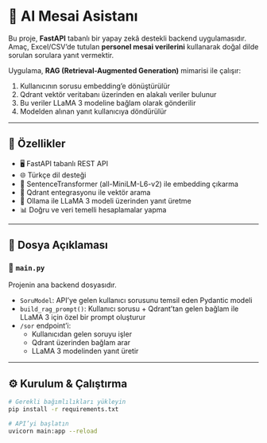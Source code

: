 # 📌 AI Mesai Asistanı

Bu proje, **FastAPI** tabanlı bir yapay zekâ destekli backend uygulamasıdır.  
Amaç, Excel/CSV’de tutulan **personel mesai verilerini** kullanarak doğal dilde sorulan sorulara yanıt vermektir.

Uygulama, **RAG (Retrieval-Augmented Generation)** mimarisi ile çalışır:

1. Kullanıcının sorusu embedding’e dönüştürülür  
2. Qdrant vektör veritabanı üzerinden en alakalı veriler bulunur   
3. Bu veriler LLaMA 3 modeline bağlam olarak gönderilir   
4. Modelden alınan yanıt kullanıcıya döndürülür   

---

## 🚀 Özellikler
- 🖥️ FastAPI tabanlı REST API  
- 🌐 Türkçe dil desteği  
- 🔗 SentenceTransformer (all-MiniLM-L6-v2) ile embedding çıkarma  
- 💾 Qdrant entegrasyonu ile vektör arama  
- 🤖 Ollama ile LLaMA 3 modeli üzerinden yanıt üretme  
- 📊 Doğru ve veri temelli hesaplamalar yapma  

---

## 📂 Dosya Açıklaması

### 🔹 `main.py`
Projenin ana backend dosyasıdır.

- `SoruModel`: API’ye gelen kullanıcı sorusunu temsil eden Pydantic modeli  
- `build_rag_prompt()`: Kullanıcı sorusu + Qdrant’tan gelen bağlam ile LLaMA 3 için özel bir prompt oluşturur  
- `/sor` endpoint’i:  
  - Kullanıcıdan gelen soruyu işler  
  - Qdrant üzerinden bağlam arar  
  - LLaMA 3 modelinden yanıt üretir  

---

## ⚙️ Kurulum & Çalıştırma

```bash
# Gerekli bağımlılıkları yükleyin
pip install -r requirements.txt

# API’yi başlatın
uvicorn main:app --reload